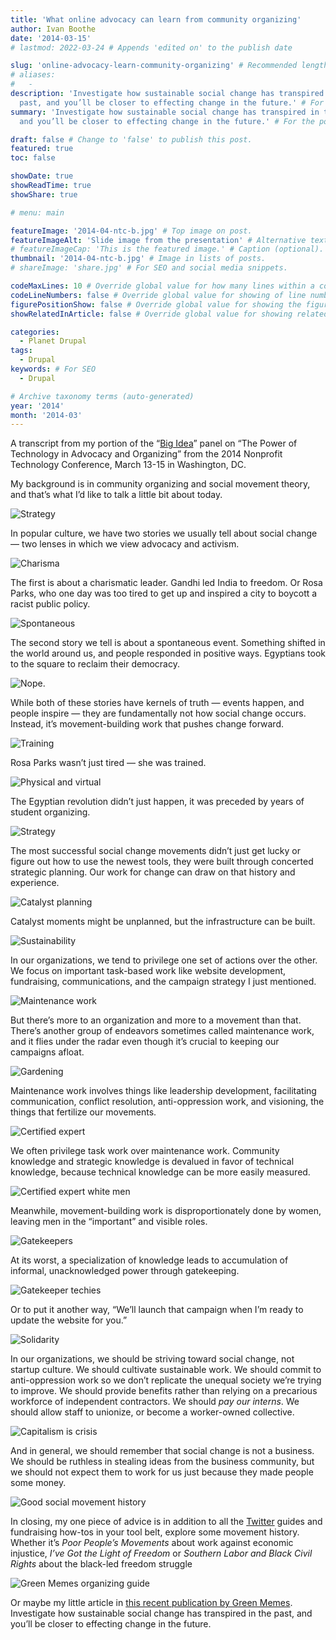 ```yaml
---
title: 'What online advocacy can learn from community organizing'
author: Ivan Boothe
date: '2014-03-15'
# lastmod: 2022-03-24 # Appends 'edited on' to the publish date

slug: 'online-advocacy-learn-community-organizing' # Recommended length is 3 to 5 words.
# aliases:
#   -
description: 'Investigate how sustainable social change has transpired in the
  past, and you’ll be closer to effecting change in the future.' # For SEO and social media snippets.
summary: 'Investigate how sustainable social change has transpired in the past,
  and you’ll be closer to effecting change in the future.' # For the post in lists.

draft: false # Change to 'false' to publish this post.
featured: true
toc: false

showDate: true
showReadTime: true
showShare: true

# menu: main

featureImage: '2014-04-ntc-b.jpg' # Top image on post.
featureImageAlt: 'Slide image from the presentation' # Alternative text for featured image.
# featureImageCap: 'This is the featured image.' # Caption (optional).
thumbnail: '2014-04-ntc-b.jpg' # Image in lists of posts.
# shareImage: 'share.jpg' # For SEO and social media snippets.

codeMaxLines: 10 # Override global value for how many lines within a code block before auto-collapsing.
codeLineNumbers: false # Override global value for showing of line numbers within code block.
figurePositionShow: false # Override global value for showing the figure label.
showRelatedInArticle: false # Override global value for showing related posts in this series at the end of the content.

categories:
  - Planet Drupal
tags:
  - Drupal
keywords: # For SEO
  - Drupal

# Archive taxonomy terms (auto-generated)
year: '2014'
month: '2014-03'
---
```


A transcript from my portion of the
“[Big Idea](https://14ntc.sched.com/event/10981233f5dfb1e3ca5a325d9bd19f81)”
panel on “The Power of Technology in Advocacy and Organizing” from the 2014
Nonprofit Technology Conference, March 13-15 in Washington, DC.

My background is in community organizing and social movement theory, and that’s
what I’d like to talk a little bit about today.

![Strategy](2014004-ntc-b-0031280.jpg ' ')

In popular culture, we have two stories we usually tell about social change —
two lenses in which we view advocacy and activism.

![Charisma](2014004-ntc-b-0041280.jpg ' ')

The first is about a charismatic leader. Gandhi led India to freedom. Or Rosa
Parks, who one day was too tired to get up and inspired a city to boycott a
racist public policy.

![Spontaneous](2014004-ntc-b-0051280.jpg ' ')

The second story we tell is about a spontaneous event. Something shifted in the
world around us, and people responded in positive ways. Egyptians took to the
square to reclaim their democracy.

![Nope.](2014004-ntc-b-0061280.jpg ' ')

While both of these stories have kernels of truth — events happen, and people
inspire — they are fundamentally not how social change occurs. Instead, it’s
movement-building work that pushes change forward.

![Training](2014004-ntc-b-0071280.jpg ' ')

Rosa Parks wasn’t just tired — she was trained.

![Physical and virtual](2014004-ntc-b-0081280.jpg ' ')

The Egyptian revolution didn’t just happen, it was preceded by years of student
organizing.

![Strategy](2014004-ntc-b-0091280.jpg ' ')

The most successful social change movements didn’t just get lucky or figure out
how to use the newest tools, they were built through concerted strategic
planning. Our work for change can draw on that history and experience.

![Catalyst planning](2014004-ntc-b-0101280.jpg ' ')

Catalyst moments might be unplanned, but the infrastructure can be built.

![Sustainability](2014004-ntc-b-0111280.jpg ' ')

In our organizations, we tend to privilege one set of actions over the other. We
focus on important task-based work like website development, fundraising,
communications, and the campaign strategy I just mentioned.

![Maintenance work](2014004-ntc-b-0121280.jpg ' ')

But there’s more to an organization and more to a movement than that. There’s
another group of endeavors sometimes called maintenance work, and it flies under
the radar even though it’s crucial to keeping our campaigns afloat.

![Gardening](2014004-ntc-b-0131280.jpg ' ')

Maintenance work involves things like leadership development, facilitating
communication, conflict resolution, anti-oppression work, and visioning, the
things that fertilize our movements.

![Certified expert](2014004-ntc-b-0141280.jpg ' ')

We often privilege task work over maintenance work. Community knowledge and
strategic knowledge is devalued in favor of technical knowledge, because
technical knowledge can be more easily measured.

![Certified expert white men](2014004-ntc-b-0151280.jpg ' ')

Meanwhile, movement-building work is disproportionately done by women, leaving
men in the “important” and visible roles.

![Gatekeepers](2014004-ntc-b-0161280.jpg ' ')

At its worst, a specialization of knowledge leads to accumulation of informal,
unacknowledged power through gatekeeping.

![Gatekeeper techies](2014004-ntc-b-0171280.jpg ' ')

Or to put it another way, “We’ll launch that campaign when I’m ready to update
the website for you.”

![Solidarity](2014004-ntc-b-0181280.jpg ' ')

In our organizations, we should be striving toward social change, not startup
culture. We should cultivate sustainable work. We should commit to
anti-oppression work so we don’t replicate the unequal society we’re trying to
improve. We should provide benefits rather than relying on a precarious
workforce of independent contractors. We should _pay our interns_. We should
allow staff to unionize, or become a worker-owned collective.

![Capitalism is crisis](2014004-ntc-b-0191280.jpg ' ')

And in general, we should remember that social change is not a business. We
should be ruthless in stealing ideas from the business community, but we should
not expect them to work for us just because they made people some money.

![Good social movement history](2014004-ntc-b-0201280.jpg ' ')

In closing, my one piece of advice is in addition to all the
[Twitter](/tags/twitter/) guides and fundraising how-tos in your tool belt,
explore some movement history. Whether it’s _Poor People’s Movements_ about work
against economic injustice, _I’ve Got the Light of Freedom_ or _Southern Labor
and Black Civil Rights_ about the black-led freedom struggle

![Green Memes organizing guide](2014004-ntc-b-0211280.jpg ' ')

Or maybe my little article in
[this recent publication by Green Memes](https://greenmemesteam.tumblr.com/guide).
Investigate how sustainable social change has transpired in the past, and you’ll
be closer to effecting change in the future.
